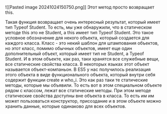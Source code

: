 ![[Pasted image 20241024150750.png]]
Этот метод просто возвращает this.

Такая функция возвращает очень интересный результат, который имеет тип Typeof Student.
То есть, мы уже обнаружили, что в статическом методе this это не Student, а this имеет тип Typeof Student. Это такое условное обозначение для некого объекта, который создается для каждого класса. 
Класс - это некий шаблон для штампования объектов, но этот класс, помимо обычных объектов, имеет еще один дополнительный объект, который имеет тип не Student, а Typeof Student.
И в этом объекте, как раз, таки хранятся все служебные вещи, все статические свойства класса. В некоторых языках этот объект называется объект-компаньон. 
В ES5 у нас получилось реализация этого объекта в виде функционального объекта, который внутри себя содержит функции create и who_i. Это как раз таки те статические методы, которые мы объявили. То есть вот в этом специальном объекте рядом с классом, лежат все статические методы. 
При этом методе статические свойства доступны вне объекта в класса.
То есть им им может пользоваться конструктор, присоздание
и в этом объекте можно хранить данные, которые
одинаково для всех объектов.
